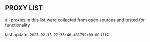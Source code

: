 ## PROXY LIST

all proxies in this list were collected from open sources and tested for functionality

last update: `2025-02-15 22:35:40.481799+00:00` UTC